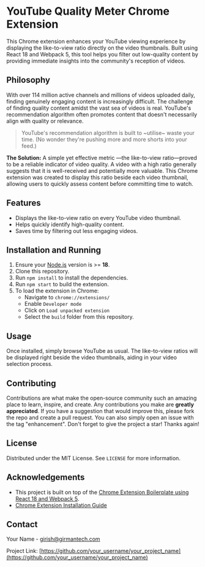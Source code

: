 # YouTube Quality Meter Chrome Extension

This Chrome extension enhances your YouTube viewing experience by displaying the like-to-view ratio directly on the video thumbnails. Built using React 18 and Webpack 5, this tool helps you filter out low-quality content by providing immediate insights into the community's reception of videos.

## Philosophy
With over 114 million active channels and millions of videos uploaded daily, finding genuinely engaging content is increasingly difficult. The challenge of finding quality content amidst the vast sea of videos is real. YouTube's recommendation algorithm often promotes content that doesn't necessarily align with quality or relevance. 

> YouTube's recommendation algorithm is built to ~utilise~ waste your time. (No wonder they're pushing more and more shorts into your feed.) 

**The Solution:**
A simple yet effective metric —the like-to-view ratio—proved to be a reliable indicator of video quality. A video with a high ratio generally suggests that it is well-received and potentially more valuable. This Chrome extension was created to display this ratio beside each video thumbnail, allowing users to quickly assess content before committing time to watch.

## Features

- Displays the like-to-view ratio on every YouTube video thumbnail.
- Helps quickly identify high-quality content.
- Saves time by filtering out less engaging videos.

## Installation and Running

1. Ensure your [Node.js](https://nodejs.org/) version is >= **18**.
2. Clone this repository.
3. Run `npm install` to install the dependencies.
4. Run `npm start` to build the extension.
5. To load the extension in Chrome:
    - Navigate to `chrome://extensions/`
    - Enable `Developer mode`
    - Click on `Load unpacked extension`
    - Select the `build` folder from this repository.

## Usage

Once installed, simply browse YouTube as usual. The like-to-view ratios will be displayed right beside the video thumbnails, aiding in your video selection process.

## Contributing

Contributions are what make the open-source community such an amazing place to learn, inspire, and create. Any contributions you make are **greatly appreciated**. If you have a suggestion that would improve this, please fork the repo and create a pull request. You can also simply open an issue with the tag "enhancement". Don't forget to give the project a star! Thanks again!

## License

Distributed under the MIT License. See `LICENSE` for more information.

## Acknowledgements

- This project is built on top of the [Chrome Extension Boilerplate using React 18 and Webpack 5](https://github.com/lxieyang/chrome-extension-boilerplate-react).
- [Chrome Extension Installation Guide](https://developer.chrome.com/docs/extensions/get-started/tutorial/hello-world)

## Contact

Your Name - [girish@girmantech.com](mailto:girish@girmantech.com)

Project Link: [https://github.com/your_username/your_project_name](https://github.com/your_username/your_project_name)

